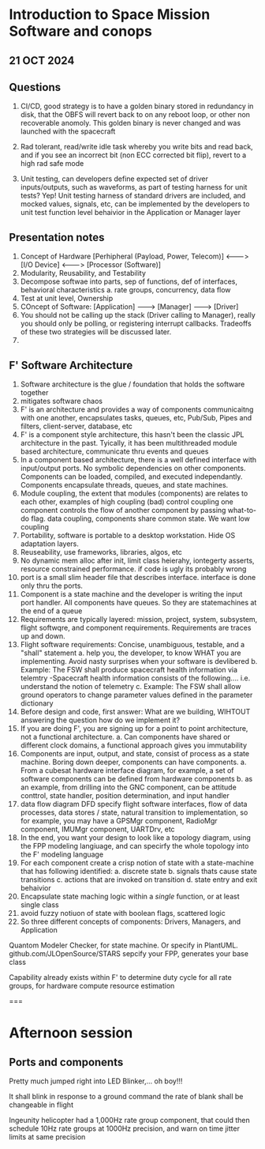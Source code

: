 # Introduction to Space Mission Software and conops

## 21 OCT 2024

## Questions
1. CI/CD, good strategy is to have a golden binary stored in redundancy in disk, that the OBFS will revert back to on any reboot loop, or other non recoverable anomoly. This golden binary is never changed and was launched with the spacecraft

2. Rad tolerant, read/write idle task whereby you write bits and read back, and if you see an incorrect bit (non ECC corrected bit flip), revert to a high rad safe mode

3. Unit testing, can developers define expected set of driver inputs/outputs, such as waveforms, as part of testing harness for unit tests? Yep! Unit testing harness of standard drivers are included, and mocked values, signals, etc, can be implemented by the developers to unit test function level behaivior in the Application or Manager layer


## Presentation notes
1. Concept of Hardware [Perhipheral (Payload, Power, Telecom)] <---> [I/O Device] <---> [Processor (Software)]
2. Modularity, Reusability, and Testability
3. Decompose softwae into parts, sep of functions, def of interfaces, behavioral characteristics
  a. rate groups, concurrency, data flow
4. Test at unit level, Ownership
5. COncept of Software: [Application] ---> [Manager] ---> [Driver]
6. You should not be calling up the stack (Driver calling to Manager), really you should only be polling, or registering interrupt callbacks. Tradeoffs of these two strategies will be discussed later.
7. 


## F' Software Architecture
1. Software architecture is the glue / foundation that holds the software together
2. mitigates software chaos
3. F' is an architecture and provides a way of components communicaitng with one another, encapsulates tasks, queues, etc, Pub/Sub, Pipes and filters, client-server, database, etc
4. F' is a component style architecture, this hasn't been the classic JPL architecture in the past. Tyically, it has been multithreaded module based architecture, communicate thru events and queues
5. In a component based architecture, there is a well defined interface with input/output ports. No symbolic dependencies on other components. Components can be loaded, compiled, and executed independantly. Components encapsulate threads, queues, and state machines.
6. Module coupling, the extent that modules (components) are relates to each other, examples of high coupling (bad) control coupling one component controls the flow of another component by passing what-to-do flag. data coupling, components share common state. We want low coupling
7. Portability, software is portable to a desktop workstation. Hide OS adaptation layers.
8. Reuseability, use frameworks, libraries, algos, etc
9. No dynamic mem alloc after init, limit class heierahy, iontegerty asserts, resource constrained performance. if code is ugly its probably wrong
10. port is a small slim header file that describes interface. interface is done only thru the ports.
11. Component is a state machine and the developer is writing the input port handler. All components have queues. So they are statemachines at the end of a queue
12. Requirements are typically layered: mission, project, system, subsystem, flight softwqre, and component requirements. Requirements are traces up and down.
13. Flight software requirements: Concise, unambiguous, testable, and a "shall" statement
    a. help you, the developer, to know WHAT you are implementing. Avoid nasty surprises when your software is devlibered
    b. Example: The FSW shall produce spacecraft health information via telemtry
        -Spacecraft health information consists of the following.... i.e. understand the notion of telemetry
    c. Example: The FSW shall allow ground operators to change parameter values defined in the parameter dictionary
14. Before design and code, first answer: What are we building, WIHTOUT answering the question how do we implement it?
15. If you are doing F', you are signing up for a point to point architecture, not a functional architecture.
  a. Can components have shared or different clock domains, a functional approach gives you immutability
16. Components are input, output, and state, consist of process as a state machine. Boring down deeper, components can have components.
    a. From a cubesat hardware interface diagram, for example, a set of software components can be defined from hardware components
    b. as an example, from drilling into the GNC component,  can be attitude conttrol, state handler, position determination, and input handler
17. data flow diagram DFD specify flight software interfaces, flow of data processes, data stores / state, natural transition to implementation, so for example, you may have a GPSMgr component, RadioMgr component, IMUMgr component, UARTDrv, etc
18. In the end, you want your design to look like a topology diagram, using the FPP modeling langiuage, and can specirfy the whole topology into the F' modeling language
19. For each component create a crisp notion of state with a state-machine that has following identified:
    a. discrete state
    b. signals thats cause state transitions
    c. actions that are invoked on transition
    d. state entry and exit behaivior
20. Encapsulate state maching logic within a _single_ function, or at least single class
21. avoid fuzzy notiuon of state with boolean flags, scattered logic
22. So three different concepts of components: Drivers, Managers, and Application

Quantom Modeler Checker, for state machine. Or specify in PlantUML.
github.com/JLOpenSource/STARS
sepcify your FPP, generates your base class

Capability already exists within F' to determine duty cycle for all rate groups, for hardware compute resource estimation

===

# Afternoon session

## Ports and components

Pretty much jumped right into LED Blinker,... oh boy!!!

It shall blink in response to a ground command
the rate of blank shall be changeable in flight

Ingeunity helicopter had a 1,000Hz rate group component, that could then schedule 10Hz rate groups at 1000Hz precision, and warn on time jitter limits at same precision